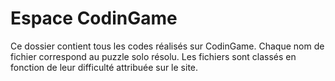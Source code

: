 # Espace CodinGame
Ce dossier contient tous les codes réalisés sur CodinGame. Chaque nom de fichier correspond au puzzle solo résolu. Les fichiers sont classés en fonction de leur difficulté attribuée sur le site.